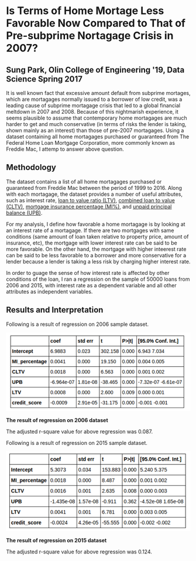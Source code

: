 # Is Terms of Home Mortage Less Favorable Now Compared to That of Pre-subprime Nortagage Crisis in 2007?
## Sung Park, Olin College of Engineering '19, Data Science Spring 2017

It is well known fact that excessive amount default from subprime mortages, which are mortagages normally issued to a borrower of low credit, was a leading cause of subprime mortagage crisis that led to a global financial meltdown in 2007 and 2008. Because of this nightmarish experience, it seems plausible to assume that contemporary home mortagages are much harder to get and much conservative (in terms of risks the lender is taking, shown mainly as an interest) than those of pre-2007 mortagages. Using a dataset containing all home mortagages purchased or guaranteed from The Federal Home Loan Mortgage Corporation, more commonly known as Freddie Mac, I attemp to answer above question.

## Methodology

The dataset contains a list of all home mortagages purchased or guaranteed from Freddie Mac between the period of 1999 to 2016. Along with each mortagage, the dataset provides a number of useful attributes, such as interest rate, [loan to value ratio (LTV)](https://en.wikipedia.org/wiki/Loan-to-value_ratio), [combined loan to value (CLTV)](http://www.investopedia.com/terms/c/combinedloantovalue.asp), [mortgage insurance percentage (MI%)](https://en.wikipedia.org/wiki/Mortgage_insurance), and [unpaid principal balance (UPB)](https://en.wikipedia.org/wiki/Unpaid_principal_balance).

For my analysis, I define how favorable a home mortagage is by looking at an interest rate of a mortagage. If there are two mortgages with same conditions (same amount of loan taken relative to property price, amount of insurance, etc), the mortgage with lower interest rate can be said to be more favorable. On the other hand, the mortgage with higher inteerest rate can be said to be less favorable to a borrower and more conservative for a lender because a lender is taking a less risk by charging higher interest rate.

In order to guage the sense of how interest rate is affected by other conditions of the loan, I ran a regression on the sample of 50000 loans from 2006 and 2015, with interest rate as a dependent variable and all other attributes as independent variables. 

## Results and Interpretation

Following is a result of regression on 2006 sample dataset.

 ![Figure 1](img/result2006.png)

 **The result of regression on 2006 dataset**

 The adjusted r-square value for above regression was 0.087.

 Following is a result of regression on 2015 sample dataset.

 ![Figure 2](img/result2015.png)

 **The result of regression on 2015 dataset**

 The adjusted r-square value for above regression was 0.124.